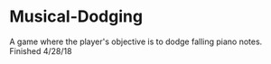 # Musical-Dodging
A game where the player's objective is to dodge falling piano notes.
Finished 4/28/18
